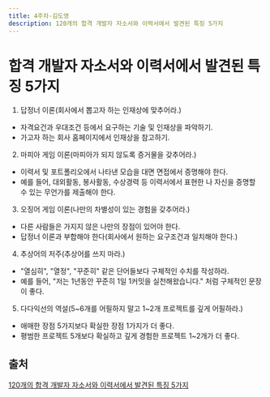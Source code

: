 ```yaml
---
title: 4주차-김도영
description: 120개의 합격 개발자 자소서와 이력서에서 발견된 특징 5가지
---
```


# 합격 개발자 자소서와 이력서에서 발견된 특징 5가지

1. 답정너 이론(회사에서 뽑고자 하는 인재상에 맞추어라.)

- 자격요건과 우대조건 등에서 요구하는 기술 및 인재상을 파악하기.
- 가고자 하는 회사 홈페이지에서 인재상을 참고하기.

2. 마피아 게임 이론(마피아가 되지 않도록 증거물을 갖추어라.)

- 이력서 및 포트폴리오에서 나타낸 모습을 대면 면접에서 증명해야 한다.
- 예를 들어, 대외활동, 봉사활동, 수상경력 등 이력서에서 표현한 나 자신을 증명할 수 있는 무언가를 제출해야 한다.

3. 오징어 게임 이론(나만의 차별성이 있는 경험을 갖추어라.)

- 다른 사람들은 가지지 않은 나만의 장점이 있어야 한다.
- 답정너 이론과 부합해야 한다(회사에서 원하는 요구조건과 일치해야 한다.)

4. 추상어의 저주(추상어를 쓰지 마라.)

- "열심히", "열정", "꾸준히" 같은 단어들보다 구체적인 수치를 작성하라.
- 예를 들어, "저는 1년동안 꾸준히 1일 1커밋을 실천해왔습니다." 처럼 구체적인 문장이 좋다.

5. 다다익선의 역설(5~6개를 어필하지 말고 1~2개 프로젝트를 깊게 어필하라.)

- 애매한 장점 5가지보다 확실한 장점 1가지가 더 좋다.
- 평범한 프로젝트 5개보다 확실하고 깊게 경험한 프로젝트 1~2개가 더 좋다.

## 출처

[120개의 합격 개발자 자소서와 이력서에서 발견된 특징 5가지](https://www.youtube.com/watch?v=K3yeH8K5zMw)
